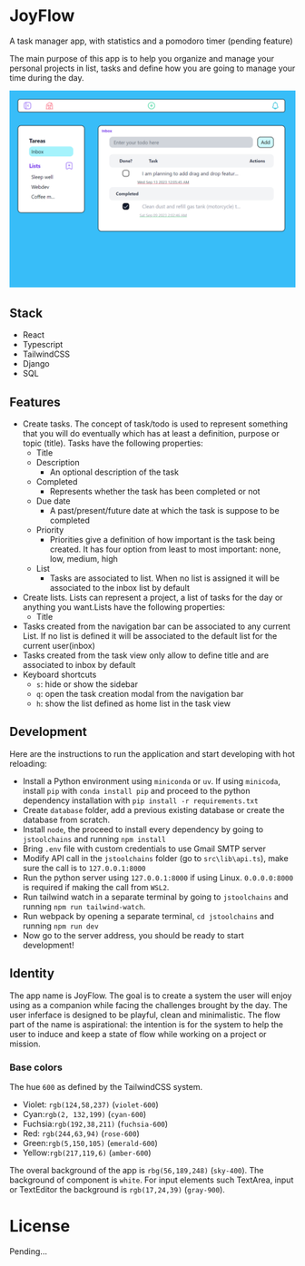 # JoyFlow
A task manager app, with statistics and a pomodoro timer (pending feature)

The main purpose of this app is to help you organize and manage your personal projects in list, tasks and define how you are going to manage your time during the day.

![Overview of Todo app](./images/todo-overview.png)

## Stack

- React
- Typescript
- TailwindCSS
- Django
- SQL

## Features

- Create tasks. The concept of task/todo is used to represent something that you will do eventually which has at least a definition, purpose or topic (title). Tasks have the following properties:
  - Title
  - Description
    - An optional description of the task
  - Completed
    - Represents whether the task has been completed or not
  - Due date
    - A past/present/future date at which the task is suppose to be completed
  - Priority
    - Priorities give a definition of how important is the task being created. It has four option from least to most important: none, low, medium, high
  - List 
    - Tasks are associated to list. When no list is assigned it will be associated to the inbox list by default
- Create lists. Lists can represent a project, a list of tasks for the day or anything you want.Lists have the following properties:
  - Title
- Tasks created from the navigation bar can be associated to any current List. If no list is defined it will be associated to the default list for the current user(inbox)
- Tasks created from the task view only allow to define title and are associated to inbox by default
- Keyboard shortcuts
  - `s`: hide or show the sidebar
  - `q`: open the task creation modal from the navigation bar 
  - `h`: show the list defined as home list in the task view

## Development

Here are the instructions to run the application and start developing with hot reloading:

- Install a Python environment using `miniconda` or `uv`. If using `minicoda`, install `pip` with `conda install pip` and proceed to the python dependency installation with `pip install -r requirements.txt`
- Create `database` folder, add a previous existing database or create the database from scratch. 
- Install `node`, the proceed to install every dependency by going to `jstoolchains` and running `npm install`
- Bring `.env` file with custom credentials to use Gmail SMTP server
- Modify API call in the `jstoolchains` folder (go to `src\lib\api.ts`), make sure the call is to `127.0.0.1:8000`
- Run the python server using `127.0.0.1:8000` if using Linux. `0.0.0.0:8000` is required if making the call from `WSL2`.
- Run tailwind watch in a separate terminal by going to `jstoolchains` and running `npm run tailwind-watch`.
- Run webpack by opening a separate terminal, `cd jstoolchains` and running `npm run dev`
- Now go to the server address, you should be ready to start development!

## Identity
The app name is JoyFlow. The goal is to create a system the user will enjoy using as  a companion while facing the challenges brought by the day. The user inferface is designed to be playful, clean and minimalistic. The flow part of the name is aspirational: the intention is for the system to help the user to induce and keep a state of flow while working on a project or mission.

### Base colors
The hue `600` as defined by the TailwindCSS system.

- Violet: `rgb(124,58,237)` (`violet-600`)
- Cyan:`rgb(2, 132,199)` (`cyan-600`)
- Fuchsia:`rgb(192,38,211)` (`fuchsia-600`)
- Red: `rgb(244,63,94)` (`rose-600`)
- Green:`rgb(5,150,105)` (`emerald-600`)
- Yellow:`rgb(217,119,6)` (`amber-600`)

The overal background of the app is `rbg(56,189,248)` (`sky-400`). The background of component is `white`. For input elements such TextArea, input or TextEditor the background is `rgb(17,24,39)` (`gray-900`).

# License

Pending...
